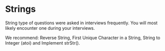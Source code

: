 # Strings

String type of questions were asked in interviews frequently. You will most likely encounter one during your interviews.

We recommend: Reverse String, First Unique Character in a String, String to Integer (atoi) and Implement strStr().